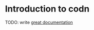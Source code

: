 # Introduction to codn

TODO: write [great documentation](http://jacobian.org/writing/great-documentation/what-to-write/)
